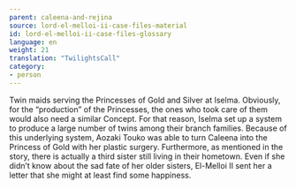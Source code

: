 ```yaml
---
parent: caleena-and-rejina
source: lord-el-melloi-ii-case-files-material
id: lord-el-melloi-ii-case-files-glossary
language: en
weight: 21
translation: "TwilightsCall"
category:
- person
---
```


Twin maids serving the Princesses of Gold and Silver at Iselma.
Obviously, for the “production” of the Princesses, the ones who took care of them would also need a similar Concept. For that reason, Iselma set up a system to produce a large number of twins among their branch families.
Because of this underlying system, Aozaki Touko was able to turn Caleena into the Princess of Gold with her plastic surgery.
Furthermore, as mentioned in the story, there is actually a third sister still living in their hometown. Even if she didn’t know about the sad fate of her older sisters, El-Melloi II sent her a letter that she might at least find some happiness.
